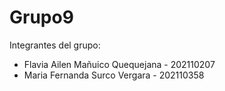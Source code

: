 # Grupo9

Integrantes del grupo:
- Flavia Ailen Mañuico Quequejana - 202110207
- Maria  Fernanda Surco Vergara - 202110358
